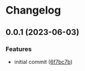 # Changelog

## 0.0.1 (2023-06-03)


### Features

* initial commit ([6f7bc7b](https://github.com/AlecVision/trpc-sse-adapter/commit/6f7bc7b803fe1b9f5ccaf0437a521c4f5e2deadd))
